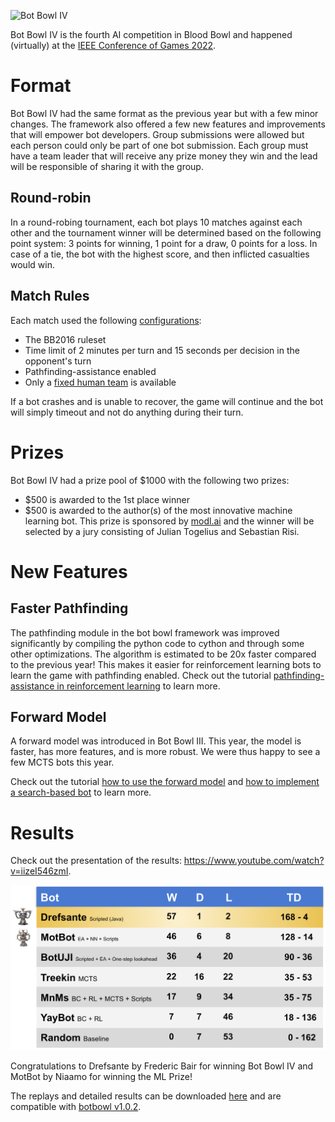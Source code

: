 ![Bot Bowl IV](img/botbowl-iv.png?raw=true "Bot Bowl IV")

Bot Bowl IV is the fourth AI competition in Blood Bowl and happened (virtually) at the [IEEE Conference of Games 2022](https://ieee-cog.org/2022/). 

# Format
Bot Bowl IV had the same format as the previous year but with a few minor changes. 
The framework also offered a few new features and improvements that will empower bot developers. 
Group submissions were allowed but each person could only be part of one bot submission.
Each group must have a team leader that will receive any prize money they win and the lead will be responsible of sharing it with the group.

## Round-robin
In a round-robing tournament, each bot plays 10 matches against each other and the tournament winner will be determined based on the following point system: 3 points for winning, 1 point for a draw, 0 points for a loss. 
In case of a tie, the bot with the highest score, and then inflicted casualties would win.

## Match Rules
Each match used the following [configurations](../botbowl/data/config/bot-bowl.json):

- The BB2016 ruleset
- Time limit of 2 minutes per turn and 15 seconds per decision in the opponent's turn
- Pathfinding-assistance enabled
- Only a [fixed human team](../botbowl/data/teams/11/human.json) is available

If a bot crashes and is unable to recover, the game will continue and the bot will simply timeout and not do anything during their turn.

# Prizes

Bot Bowl IV had a prize pool of $1000 with the following two prizes:

- $500 is awarded to the 1st place winner
- $500 is awarded to the author(s) of the most innovative machine learning bot. This prize is sponsored by [modl.ai](modl.ai) and the winner will be selected by a jury consisting of Julian Togelius and Sebastian Risi.

# New Features

## Faster Pathfinding
The pathfinding module in the bot bowl framework was improved significantly by compiling the python code to cython and through some other optimizations.
The algorithm is estimated to be 20x faster compared to the previous year!
This makes it easier for reinforcement learning bots to learn the game with pathfinding enabled.
Check out the tutorial [pathfinding-assistance in reinforcement learning](a2c-pathfinding.md) to learn more.

## Forward Model
A forward model was introduced in Bot Bowl III. This year, the model is faster, has more features, and is more robust.
We were thus happy to see a few MCTS bots this year.

Check out the tutorial [how to use the forward model](forward-model.md) and [how to implement a search-based bot](search-based.md) to learn more.

# Results

Check out the presentation of the results: https://www.youtube.com/watch?v=iizeI546zmI.

![Bot Bowl IV Results](img/bot-bowl-iv-results.png?raw=true "Bot Bowl IV Results")

Congratulations to Drefsante by Frederic Bair for winning Bot Bowl IV and MotBot by Niaamo for winning the ML Prize!

The replays and detailed results can be downloaded [here](https://drive.google.com/drive/folders/1q6AMkfrbN7wEFroaFn7Mpys2U0eirhjY?usp=sharing) and are compatible with [botbowl v1.0.2](https://github.com/njustesen/botbowl/releases/tag/1.0.2).
